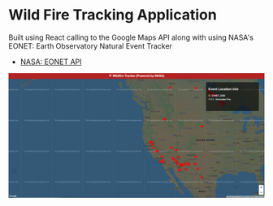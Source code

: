 # Wild Fire Tracking Application

Built using React calling to the Google Maps API along with using NASA's EONET: Earth Observatory Natural Event Tracker

- [NASA: EONET API](https://eonet.sci.gsfc.nasa.gov/docs/v2.1)

![firetracker](Firetracker.PNG)
